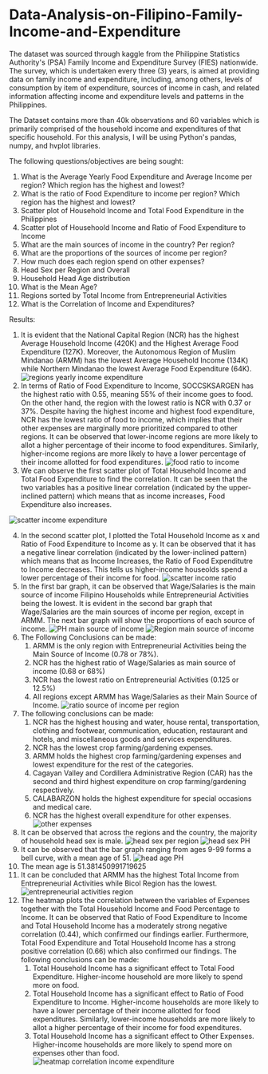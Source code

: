 # Data-Analysis-on-Filipino-Family-Income-and-Expenditure
The dataset was sourced through kaggle from the Philippine Statistics Authority's (PSA) Family Income and Expenditure Survey (FIES) nationwide. The survey, which is undertaken every three (3) years, is aimed at providing data on family income and expenditure, including, among others, levels of consumption by item of expenditure, sources of income in cash, and related information affecting income and expenditure levels and patterns in the Philippines.

The Dataset contains more than 40k observations and 60 variables which is primarily comprised of the household income and expenditures of that specific household. For this analysis, I will be using Python's pandas, numpy, and hvplot libraries.

The following questions/objectives are being sought:
1. What is the Average Yearly Food Expenditure and Average Income per region? Which region has the highest and lowest?
2. What is the ratio of Food Expenditure to income per region? Which region has the highest and lowest?
3. Scatter plot of Household Income and Total Food Expenditure in the Philippines
4. Scatter plot of Househoold Income and Ratio of Food Expenditure to Income
5. What are the main sources of income in the country? Per region?
6. What are the proportions of the sources of income per region?
7. How much does each region spend on other expenses?
8. Head Sex per Region and Overall
9. Household Head Age distribution
10. What is the Mean Age?
11. Regions sorted by Total Income from Entrepreneurial Activities
12. What is the Correlation of Income and Expenditures?

Results: 
1. It is evident that the National Capital Region (NCR) has the highest Average Household Income (420K) and the Highest Average Food Expenditure (127K). Moreover, the Autonomous Region of Muslim Mindanao (ARMM) has the lowest Average Household Income (134K) while Northern Mindanao the lowest Average Food Expenditure (64K). 
![regions yearly income expenditure](https://github.com/johanncatalla/Data-Analysis-on-Filipino-Family-Income-and-Expenditure/blob/main/images/1.png)
2. In terms of Ratio of Food Expenditure to Income, SOCCSKSARGEN has the highest ratio with 0.55, meaning 55% of their income goes to food. On the other hand, the region with the lowest ratio is NCR with 0.37 or 37%. Despite having the highest income and highest food expenditure, NCR has the lowest ratio of food to income, which implies that their other expenses are marginally more prioritized compared to other regions. It can be observed that lower-income regions are more likely to allot a higher percentage of their income to food expenditures. Similarly, higher-income regions are more likely to have a lower percentage of their income allotted for food expenditures. 
![food ratio to income](https://github.com/johanncatalla/Data-Analysis-on-Filipino-Family-Income-and-Expenditure/blob/main/images/2.png)
3. We can observe the first scatter plot of Total Household Income and Total Food Expenditure to find the correlation. It can be seen that the two variables has a positive linear correlation (indicated by the upper-inclined pattern) which means that as income increases, Food Expenditure also increases.

![scatter income expenditure](https://github.com/johanncatalla/Data-Analysis-on-Filipino-Family-Income-and-Expenditure/blob/main/images/3.png)

4. In the second scatter plot, I plotted the Total Household Income as x and Ratio of Food Expenditure to Income as y. It can be observed that it has a negative linear correlation (indicated by the lower-inclined pattern) which means that as Income Increases, the Ratio of Food Expenditutre to Income decreases. This tells us higher-income houseolds spend a lower percentage of their income for food. 
![scatter income ratio](https://github.com/johanncatalla/Data-Analysis-on-Filipino-Family-Income-and-Expenditure/blob/main/images/4.png)
5. In the first bar graph, it can be observed that Wage/Salaries is the main source of income Filipino Households while Entrepreneurial Activities being the lowest. It is evident in the second bar graph that Wage/Salaries are the main sources of income per region, except in ARMM. The next bar graph will show the proportions of each source of income.
![PH main source of income](https://github.com/johanncatalla/Data-Analysis-on-Filipino-Family-Income-and-Expenditure/blob/main/images/5.1.png)
![Region main source of income](https://github.com/johanncatalla/Data-Analysis-on-Filipino-Family-Income-and-Expenditure/blob/main/images/5.2.png)
6. The Following Conclusions can be made: 
    1. ARMM is the only region with Entrepreneurial Activities being the Main Source of Income (0.78 or 78%). 
    2. NCR has the highest ratio of Wage/Salaries as main source of income (0.68 or 68%)
    3. NCR has the lowest ratio on Entrepreneurial Activities (0.125 or 12.5%)
    4. All regions except ARMM has Wage/Salaries as their Main Source of Income.
![ratio source of income per region](https://github.com/johanncatalla/Data-Analysis-on-Filipino-Family-Income-and-Expenditure/blob/main/images/6.png)
7. The following conclusions can be made: 
    1. NCR has the highest housing and water, house rental, transportation, clothing and footwear, communication, education, restaurant and hotels, and miscellaneous goods and services expenditures.
    2. NCR has the lowest crop farming/gardening expenses. 
    3. ARMM holds the highest crop farming/gardening expenses and lowest expenditure for the rest of the categories. 
    4. Cagayan Valley and Cordillera Administrative Region (CAR) has the second and third highest expenditure on crop farming/gardening respectively.
    5. CALABARZON holds the highest expenditure for special occasions and medical care. 
    6. NCR has the highest overall expenditure for other expenses.
![other expenses](https://github.com/johanncatalla/Data-Analysis-on-Filipino-Family-Income-and-Expenditure/blob/main/images/7.png)
8. It can be observed that across the regions and the country, the majority of household head sex is male. 
![head sex per region](https://github.com/johanncatalla/Data-Analysis-on-Filipino-Family-Income-and-Expenditure/blob/main/images/8.1.png)
![head sex PH](https://github.com/johanncatalla/Data-Analysis-on-Filipino-Family-Income-and-Expenditure/blob/main/images/8.2.png)
9. It can be observed that the bar graph ranging from ages 9-99 forms a bell curve, with a mean age of 51.
![head age PH](https://github.com/johanncatalla/Data-Analysis-on-Filipino-Family-Income-and-Expenditure/blob/main/images/9.png)
10. The mean age is 51.381450991719625
11. It can be concluded that ARMM has the highest Total Income from Entrepreneurial Activities while Bicol Region has the lowest. 
![entrepreneurial activities region](https://github.com/johanncatalla/Data-Analysis-on-Filipino-Family-Income-and-Expenditure/blob/main/images/11.png)
12. The heatmap plots the correlation between the variables of Expenses together with the Total Household Income and Food Percentage to Income. It can be observed that Ratio of Food Expenditure to Income and Total Household Income has a moderately strong negative correlation (0.44), which confirmed our findings earlier. Furthermore, Total Food Expenditure and Total Household Income has a strong positive correlation (0.66) which also confirmed our findings. The following conclusions can be made:
    1. Total Household Income has a significant effect to Total Food Expenditure. Higher-income household are more likely to spend more on food.
    2. Total Household Income has a significant effect to Ratio of Food Expenditure to Income. Higher-income households are more likely to have a lower percentage of their income allotted for food expenditures. Similarly, lower-income households are more likely to allot a higher percentage of their income for food expenditures.
    3. Total Household Income has a significant effect to Other Expenses. Higher-income households are more likely to spend more on expenses other than food.  
![heatmap correlation income expenditure](https://github.com/johanncatalla/Data-Analysis-on-Filipino-Family-Income-and-Expenditure/blob/main/images/12.png)
